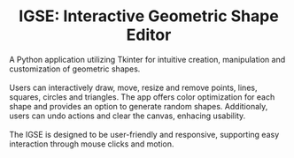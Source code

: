 <h1 align="center">IGSE: Interactive Geometric Shape Editor</h1>
<p aling="justify">A Python application utilizing Tkinter for intuitive creation, manipulation and customization of geometric shapes.<br><br>Users can interactively draw, move, resize and remove points, lines, squares, circles and triangles. The app offers color optimization for each shape and provides an option to generate random shapes. Additionaly, users can undo actions and clear the canvas, enhacing usability.<br><br>The IGSE is designed to be user-friendly and responsive, supporting easy interaction through mouse clicks and motion.</p>
